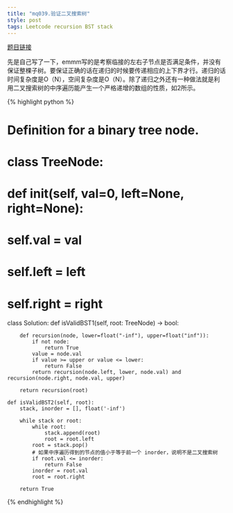 ```yaml
---
title: "mq039.验证二叉搜索树"
style: post
tags: Leetcode recursion BST stack
---
```


[题目链接](https://leetcode-cn.com/problems/validate-binary-search-tree/submissions/)

先是自己写了一下，emmm写的是考察临接的左右子节点是否满足条件，并没有保证整棵子树。要保证正确的话在递归的时候要传递相应的上下界才行。递归的话时间复杂度是O（N），空间复杂度是O（N）。除了递归之外还有一种做法就是利用二叉搜索树的中序遍历能产生一个严格递增的数组的性质，如2所示。

{% highlight python %}

# Definition for a binary tree node.
# class TreeNode:
#     def __init__(self, val=0, left=None, right=None):
#         self.val = val
#         self.left = left
#         self.right = right
class Solution:
    def isValidBST1(self, root: TreeNode) -> bool:

        def recursion(node, lower=float("-inf"), upper=float("inf")):
            if not node:
                return True
            value = node.val
            if value >= upper or value <= lower:
                return False
            return recursion(node.left, lower, node.val) and recursion(node.right, node.val, upper)

        return recursion(root)

    def isValidBST2(self, root):
        stack, inorder = [], float('-inf')
        
        while stack or root:
            while root:
                stack.append(root)
                root = root.left
            root = stack.pop()
            # 如果中序遍历得到的节点的值小于等于前一个 inorder，说明不是二叉搜索树
            if root.val <= inorder:
                return False
            inorder = root.val
            root = root.right

        return True
{% endhighlight %}

